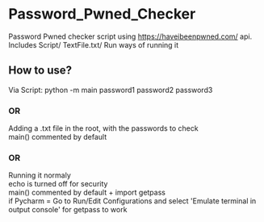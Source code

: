 # Password_Pwned_Checker
Password Pwned checker script using https://haveibeenpwned.com/ api. Includes Script/ TextFile.txt/ Run ways of running it

## How to use?
Via Script:
python -m main password1 password2 password3
### OR
Adding a .txt file in the root, with the passwords to check  
main() commented by default
### OR
Running it normaly  
echo is turned off for security  
main() commented by default + import getpass  
if Pycharm = Go to Run/Edit Configurations and select 'Emulate terminal in output console' for getpass to work
